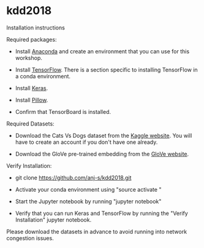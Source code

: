 # kdd2018
Installation instructions

Required packages:

* Install [Anaconda](https://www.anaconda.com/download/#macos) and create an environment that you can use for this workshop.

* Install [TensorFlow](https://www.tensorflow.org/install/). There is a section specific to installing TensorFlow in a conda environment.

* Install [Keras](https://keras.io/#installation).

* Install [Pillow](https://pypi.org/project/Pillow/2.2.1/).

* Confirm that TensorBoard is installed.
 
Required Datasets:

* Download the Cats Vs Dogs dataset from the [Kaggle website](https://www.kaggle.com/c/dogs-vs-cats/data). You will have to create an account if you don't have one already.

* Download the GloVe pre-trained embedding from the [GloVe website](https://nlp.stanford.edu/projects/glove/).

Verify Installation:

* git clone https://github.com/anj-s/kdd2018.git

* Activate your conda environment using "source activate <my-env>"

* Start the Jupyter notebook by running "jupyter notebook"
 
* Verify that you can run Keras and TensorFlow by running the "Verify Installation" jupyter notebook.


Please download the datasets in advance to avoid running into network congestion issues.

